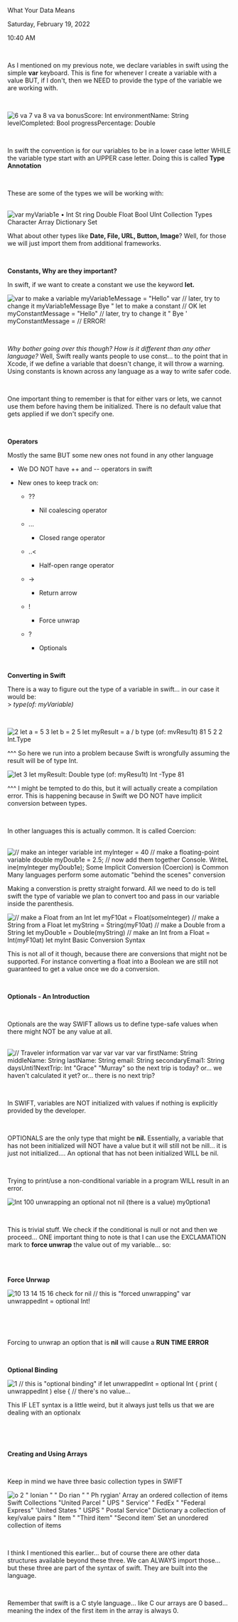 What Your Data Means

Saturday, February 19, 2022

10:40 AM

 

As I mentioned on my previous note, we declare variables in swift using the simple **var** keyboard. This is fine for whenever I create a variable with a value BUT, if I don\'t, then we NEED to provide the type of the variable we are working with.

 

![6 va 7 va 8 va va bonusScore: Int environmentName: String levelCompleted: Bool progressPercentage: Double ](001_What_Your_Data_Means_000.png)

 

In swift the convention is for our variables to be in a lower case letter WHILE the variable type start with an UPPER case letter. Doing this is called **Type Annotation**

 

These are some of the types we will be working with:\
 

![var myVariab1e • Int St ring Double Float Bool Ulnt Collection Types Character Array Dictionary Set ](001_What_Your_Data_Means_001.png)

What about other types like **Date, File, URL, Button, Image**? Well, for those we will just import them from additional frameworks.

 

**Constants, Why are they important?**

In swift, if we want to create a constant we use the keyword **let.**

![var to make a variable myVariab1eMessage = \"Hello\" var // later, try to change it myVariab1eMessage Bye \" let to make a constant // OK let myConstantMessage = \"Hello\" // later, try to change it \" Bye \' myConstantMessage = // ERROR! ](001_What_Your_Data_Means_002.png)

 

*Why bother going over this though? How is it different than any other language?* Well, Swift really wants people to use const... to the point that in Xcode, if we define a variable that doesn\'t change, it will throw a warning. Using constants is known across any language as a way to write safer code.

 

One important thing to remember is that for either vars or lets, we cannot use them before having them be initialized. There is no default value that gets applied if we don\'t specify one.

 

**Operators**

Mostly the same BUT some new ones not found in any other language

-   We DO NOT have ++ and \-- operators in swift

-   New ones to keep track on:

    -   ??

        -   Nil coalescing operator

    -   ...

        -   Closed range operator

    -   ..\<

        -   Half-open range operator

    -   -\>

        -   Return arrow

    -   !

        -   Force unwrap

    -   ?

        -   Optionals

 

**Converting in Swift**

There is a way to figure out the type of a variable in swift... in our case it would be:\
\> *type(of: myVariable)*

 

![2 let a = 5 3 let b = 2 5 let myResuIt = a / b type (of: mvResu1t) 81 5 2 2 Int.Type ](001_What_Your_Data_Means_003.png)

\^\^\^ So here we run into a problem because Swift is wrongfully assuming the result will be of type Int.

![let 3 let myResuIt: Double type (of: myResu1t) Int -Type 81 ](001_What_Your_Data_Means_004.png)

\^\^\^ I might be tempted to do this, but it will actually create a compilation error. This is happening because in Swift we DO NOT have implicit conversion between types.

 

In other languages this is actually common. It is called Coercion:\
 

![// make an integer variable int mylnteger = 40 // make a floating-point variable double myDoub1e = 2.5; // now add them together Console. WriteL ine(mylnteger myDoub1e); Some Implicit Conversion (Coercion) is Common Many languages perform some automatic \"behind the scenes\" conversion ](001_What_Your_Data_Means_005.png)

Making a converstion is pretty straight forward. All we need to do is tell swift the type of variable we plan to convert too and pass in our variable inside the parenthesis.

![// make a Float from an Int let myF10at = Float(somelnteger) // make a String from a Float let myString = String(myF10at) // make a Double from a String let myDoub1e = Double(myString) // make an Int from a Float = Int(myF10at) let mylnt Basic Conversion Syntax ](001_What_Your_Data_Means_006.png)

This is not all of it though, because there are conversions that might not be supported. For instance converting a float into a Boolean we are still not guaranteed to get a value once we do a conversion.

 

**Optionals - An Introduction**

 

Optionals are the way SWIFT allows us to define type-safe values when there might NOT be any value at all.\
 

![// Traveler information var var var var var var firstName: String middleName: String lastName: String email: String secondaryEmai1: String daysUnti1NextTrip: Int \"Grace\" \"Murray\" so the next trip is today? or\... we haven\'t calculated it yet? or\... there is no next trip? ](001_What_Your_Data_Means_007.png)

 

In SWIFT, variables are NOT initialized with values if nothing is explicitly provided by the developer.

 

OPTIONALS are the only type that might be **nil.** Essentially, a variable that has not been initialized will NOT have a value but it will still not be nill... it is just not initialized.... An optional that has not been initialized WILL be nil.

 

Trying to print/use a non-conditional variable in a program WILL result in an error.

![Int 100 unwrapping an optional not nil (there is a value) my0ptiona1 ](001_What_Your_Data_Means_008.png)

 

This is trivial stuff. We check if the conditional is null or not and then we proceed... ONE important thing to note is that I can use the EXCLAMATION mark to **force unwrap** the value out of my variable... so:\
 

 

**Force Unrwap**

![10 13 14 15 16 check for nil // this is \"forced unwrapping\" var unwrappedlnt = optional Int! ](001_What_Your_Data_Means_009.png)

 

 

Forcing to unwrap an option that is **nil** will cause a **RUN TIME ERROR**

 

**Optional Binding**

![1 // this is \"optional binding\" if let unwrappedlnt = optional Int { print ( unwrappedlnt ) else { // there\'s no value\... ](001_What_Your_Data_Means_010.png)

This IF LET syntax is a little weird, but it always just tells us that we are dealing with an optionalx

 

 

**Creating and Using Arrays**

 

Keep in mind we have three basic collection types in SWIFT

![o 2 \" Ionian \" \" Do rian \" \" Ph rygian\' Array an ordered collection of items Swift Collections \"United Parcel \" UPS \" Service\' \" FedEx \" \"Federal Express\" \'United States \" USPS \" Postal Service\" Dictionary a collection of key/value pairs \" Item \" \"Third item\" \"Second item\' Set an unordered collection of items ](001_What_Your_Data_Means_011.png)

 

I think I mentioned this earlier... but of course there are other data structures available beyond these three. We can ALWAYS import those... but these three are part of the syntax of swift. They are built into the language.

 

Remember that swift is a C style language... like C our arrays are 0 based... meaning the index of the first item in the array is always 0.
